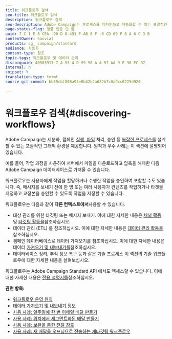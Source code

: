 ```yaml
---
title: 워크플로우 검색
seo-title: 워크플로우 검색
description: 워크플로우 검색
seo-description: Adobe Campaign는 프로세스를 디자인하고 자동화할 수 있는 포괄적인 그래픽 환경을 제공합니다.
page-status-flag: 정품 인증 안 함
uuid: 7 C 1 E 8 CEA -90 D 0-491 F-AB 8 F -6 CD 69 F 8 A 6 C 3 B
contentOwner: Sauviat
products: sg_ campaign/standard
audience: 자동화
content-type: 참조
topic-tags: 워크플로우 및 데이터 관리
discoiquuid: 40503917-7 A 53-4 D 99-96 A 4-57 AA 9 E 98 EC 87
internal: n
snippet: Y
translation-type: tm+mt
source-git-commit: bb65cbf808a95e8b42b2a682b7c0a9cc6225d920

---
```



# 워크플로우 검색{#discovering-workflows}

Adobe Campaign는 세분화, 캠페인 [실행, 파일](../../automating/using/workflow-interface.md) 처리, 승인 등 [복잡한 프로세스를](../../automating/using/workflow-operating-principles.md) 설계할 수 있는 포괄적인 그래픽 환경을 제공합니다. 원칙과 우수 사례는 이 섹션에 [](../../automating/using/building-a-workflow.md)설명되어 있습니다.

예를 들어, 작업 과정을 사용하여 서버에서 파일을 다운로드하고 압축을 해제한 다음 Adobe Campaign 데이터베이스로 가져올 수 있습니다.

워크플로우는 사용자에게 작업을 할당하거나 수행한 작업을 승인하여 포함할 수도 있습니다. 즉, 메시지를 보내기 전에 한 명 또는 여러 사용자가 컨텐츠를 작업하거나 타겟을 지정하고 교정본을 승인할 수 있도록 작업을 지정할 수 있습니다.

워크플로우는 다음과 같이 **다른 컨텍스트에서**&#x200B;사용할 수 있습니다.

* 대상 관리를 위한 타깃팅 또는 메시지 보내기. 이에 대한 자세한 내용은 [채널 활동](../../automating/using/about-channel-activities.md) 및 [타깃팅 활동을](../../automating/using/about-targeting-activities.md)참조하십시오.
* 데이터 관리 (ETL) 를 참조하십시오. 이에 대한 자세한 내용은 [데이터 관리 활동을](../../automating/using/about-data-management-activities.md)참조하십시오.
* 캠페인 데이터베이스로 데이터 가져오기를 참조하십시오. 이에 대한 자세한 내용은 데이터 [가져오기 및 내보내기를](../../automating/using/about-data-import-and-export.md)참조하십시오.
* 데이터베이스 정리, 추적 정보 복구 등과 같은 기술 프로세스 이 섹션의 기술 워크플로우에 대한 자세한 [](../../administration/using/technical-workflows.md)내용을 살펴보십시오.

워크플로우는 Adobe Campaign Standard API 에서도 액세스할 수 있습니다. 이에 대한 자세한 내용은 [전용 설명서를](https://docs.campaign.adobe.com/doc/standard/en/api/ACS_API.html#managing-workflows)참조하십시오.

**관련 항목:**

* [워크플로우 운영 원칙](../../automating/using/workflow-operating-principles.md)
* [데이터 가져오기 및 내보내기 정보](../../automating/using/about-data-import-and-export.md)
* [사용 사례: 일주일에 한 번 이메일 배달 만들기](../../automating/using/workflow-weekly-offer.md)
* [사용 사례: 위치에서 세그먼트화된 배달 만들기](../../automating/using/workflow-segmentation-location.md)
* [사용 사례: 보완을 통한 전달 창출](../../automating/using/workflow-created-query-with-complement.md)
* [사용 사례: 새 배달을 오프닝으로 전송하는 재타깃팅 워크플로우](../../automating/using/workflow-cross-channel-retargeting.md)
